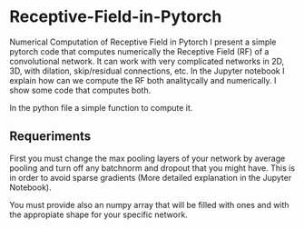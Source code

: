 # Receptive-Field-in-Pytorch
Numerical Computation of Receptive Field in Pytorch
I present a simple pytorch code that computes numerically the Receptive Field (RF) of a convolutional network. It can work with very complicated networks in 2D, 3D, with dilation, skip/residual connections, etc.
In the Jupyter notebook I explain how can we compute the RF both analitycally and numerically. I show some code that computes both.

In the python file a simple function to compute it.

## Requeriments
First you must change the max pooling layers of your network by average pooling and turn off any batchnorm and dropout that you might have. This is in order to avoid sparse gradients (More detailed explanation in the Jupyter Notebook).

You must provide also an numpy array that will be filled with ones and with the appropiate shape for your specific network.
